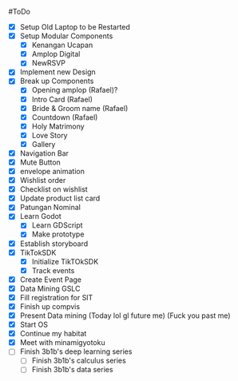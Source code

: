 #ToDo

- [x] Setup Old Laptop to be Restarted
- [x] Setup Modular Components
	- [x] Kenangan Ucapan
	- [x] Amplop Digital
	- [x] NewRSVP
- [x] Implement new Design
- [x] Break up Components
	- [x] Opening amplop (Rafael)?
	- [x] Intro Card (Rafael)
	- [x] Bride & Groom name (Rafael)
	- [x] Countdown (Rafael)
	- [x] Holy Matrimony
	- [x] Love Story
	- [x] Gallery
- [x] Navigation Bar
- [x] Mute Button
- [x] envelope animation
- [x] Wishlist order
- [x] Checklist on wishlist
- [x] Update product list card
- [x] Patungan Nominal
- [x] Learn Godot
	- [x] Learn GDScript
	- [x] Make prototype
- [x] Establish storyboard
- [x] TikTokSDK
	- [x] Initialize TikTOkSDK
	- [x] Track events
- [x] Create Event Page
- [x] Data Mining GSLC
- [x] Fill registration for SIT
- [x] Finish up compvis
- [x] Present Data mining (Today lol gl future me) (Fuck you past me)
- [x] Start OS
- [x] Continue my habitat
- [x] Meet with minamigyotoku
- [ ] Finish 3b1b's deep learning series
	- [ ] Finish 3b1b's calculus series
	- [ ] Finish 3b1b's data series